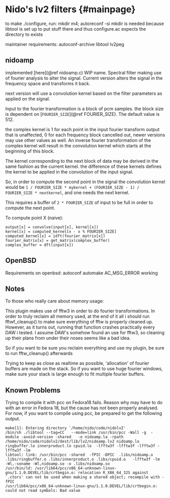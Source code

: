 Nido's lv2 filters                                           {#mainpage}
==================

to make ./configure, run: mkdir m4; autoreconf -si
mkdir is needed because libtool is set up to put stuff there and thus configure.ac expects the directory to exists

maintainer requirements:
autoconf-archive
libtool
lv2peg

nidoamp
-------------------------

implemented [here](@ref nidoamp.c)
WIP name. Spectral filter making use of fourier analysis to alter the
signal. Current version alters the signal in the frequency space and
transforms it back.

next version will use a convolution kernel based on the filter
parameters as applied on the signal.

Input to the fourier transformation is a block of pcm samples. the block
size is dependent on [`FOURIER_SIZE`](@ref FOURIER_SIZE). The default value is 512.

the complex kernel is 1 for each point in the input fourier transform
output that is unaffected, 0 for each frequency block cancelled out,
newer versions may use other values as well. An inverse fourier
transformation of the complex kernel will result in the convolution
kernel which starts at the beginning of this block.

The kernel corresponding to the next block of data may be derived in the
same fashion as the current kernel. the difference of these kernels
defines the kernel to be applied in the convolution of the input signal.

So, in order to compute the second point in the signal the convolution
kernel would be `1 / FOURIER_SIZE * mykernel + (FOURIER_SIZE - 1) /
FOURIER_SIZE * nextkernel`, and one needs the next kernel.

This requires a buffer of `2 * FOURIER_SIZE` of input to be full in order
to compute the next point.


To compute point X (naive):

	output[x] = convolve(input[x], kernel[x])
	kernel[x] = computed_kernel[x - x % FOURIER_SIZE]
	computed_kernel[x] = idft(fourier_matrix[x])
	fourier_matrix[x] = get_matrix(complex_buffer)
	complex_buffer = dft(input[x])

OpenBSD
-------
Requirements on openbsd:
autoconf
automake
AC_MSG_ERROR working

Notes
-----

To those who really care about memory usage:

This plugin makes use of fftw3 in order to do fourier transformations.
In order to truly reclaim all memory used, at the end of it all i should
run fftwf\_cleanup() to make sure everything of fftw is properly cleaned up.
However, as it turns out, running that function crashes practically every
DAW i tested. I assume DAW's somehow found an use for fftw3, so cleaning up
their plans from under their noses seems like a bad idea.

So if you want to be sure you reclaim everything and use my plugin, be sure
to run fftw\_cleanup() afterwards


Trying to keep as close as realtime as possible, 'allocation' of fourier
buffers are made on the stack. So if you want to use huge fourier
windows, make sure your stack is large enough to fit multiple fourier
buffers.

Known Problems
--------------
Trying to compile it with pcc on Fedora18 fails. Reason why may have to
do with an error in Fedora 18, but the cause has not been properly analysed.
For now, if you want to compile using pcc, be prepared to get the following
output.

	make[1]: Entering directory `/home/nido/code/nidolv2'
	/bin/sh ./libtool --tag=CC   --mode=link /usr/bin/pcc -Wall -g  -module -avoid-version -shared   -o nidoamp.la -rpath /home/nido/code/nidolv2/dest/lib/lv2/nidoamp.lv2 nidoamp.lo ringbuffer.lo innerproduct.lo cpuid.lo  -lfftw3f -lfftw3f -lfftw3f -lfftw3f -lm 
	libtool: link: /usr/bin/pcc -shared  -fPIC -DPIC  .libs/nidoamp.o .libs/ringbuffer.o .libs/innerproduct.o .libs/cpuid.o   -lfftw3f -lm    -Wl,-soname -Wl,nidoamp.so -o .libs/nidoamp.so
	/usr/bin/ld: /usr/lib64/pcc/x86_64-unknown-linux-gnu/1.1.0.DEVEL/lib/crtbegin.o: relocation R_X86_64_32S against `.ctors' can not be used when making a shared object; recompile with -fPIC
	/usr/lib64/pcc/x86_64-unknown-linux-gnu/1.1.0.DEVEL/lib/crtbegin.o: could not read symbols: Bad value
